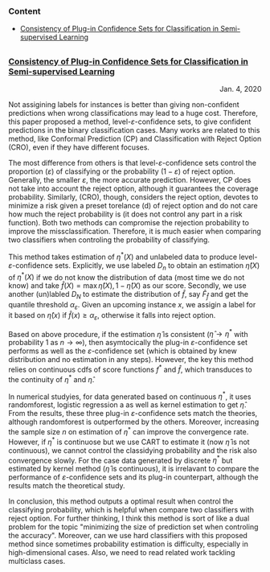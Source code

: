 ### Content
* [Consistency of Plug-in Confidence Sets for Classification in Semi-supervised Learning](#CPCSCSL)


<h2 id="#CPCSCSL">

### [Consistency of Plug-in Confidence Sets for Classification in Semi-supervised Learning](https://arxiv.org/pdf/1507.07235.pdf) 
<p align="right"> Jan. 4, 2020 </p>

Not assigining labels for instances is better than giving non-confident predictions when wrong classifications may lead to a huge cost. Therefore, this paper proposed a method, level-$\varepsilon$-confidence sets, to give confident predictions in the binary classification cases. Many works are related to this method, like Conformal Prediction (CP) and Classification with Reject Option (CRO), even if they have different focuses.


The most difference from others is that level-$\varepsilon$-confidence sets control the proportion ($\varepsilon$) of classifying or the probability ($1-\varepsilon$) of reject option. Generally, the smaller $\varepsilon$, the more accurate prediction. However, CP does not take into account the reject option, although it guarantees the coverage probability. Similarly, (CRO), though, considers the reject option, devotes to minimize a risk given a preset torelance (d) of reject option and do not care how much the reject probability is (it does not control any part in a risk function).  Both two methods can compromise the rejection probability to improve the missclassification. Therefore, it is much easier when comparing two classifiers when controling the probability of classifying.

This method takes estimation of $\eta^\ast(X)$ and unlabeled data to produce level-$\varepsilon$-confidence sets. Explicitly, we use labeled $D_n$ to obtain an estimation $\hat \eta(X)$ of $\eta^\ast(X)$ if we do not know the distribution of data (most time we do not know) and take $\hat f(X)=\max{\hat \eta(X), 1- \hat \eta(X)}$ as our score. Secondly, we use another (un)labled $D_N$ to estimate the distribution of $\hat f$, say $\hat F_{\hat f}$ and get the quantile threshold $\alpha_\varepsilon$. Given an upcoming instance $x$, we assigin a label for it based on $\hat \eta(x)$ if $\hat f(x)\geq \alpha_\varepsilon$, otherwise it falls into reject option.

Based on above procedure, if the estimation $\hat \eta$ is consistent ($\hat \eta \rightarrow \eta^\ast$ with probability 1 as $n\rightarrow \infty$), then asymtocically the plug-in $\varepsilon$-confidence set performs as well as the $\varepsilon$-confidence set (which is obtained by knew distribution and no estimation in any steps). However, the key this method relies on continuous cdfs of score functions $f^\ast$ and $\hat f$, which transduces to the continuity of $\eta^\ast$ and $\hat \eta$. 

In numerical studyies, for data generated based on continuous $\eta^\ast$, it uses randomforest, logistic regression a as well as kernel estimation to get $\hat\eta$. From the results, these three plug-in $\varepsilon$-confidence sets match the theories, although randomforest is outperformed by the others. Moreover, increasing the sample size $n$ on estimation of $\eta^\ast$ can improve the convergence rate. However, if $\eta^\ast$ is continuose but we use CART to estimate it (now $\hat\eta$ is not continuous), we cannot control the classidying probability and the risk also convergence slowly. For the case data generated by discrete $\eta^\ast$ but estimated by kernel method ($\hat\eta$ is continuous), it is irrelavant to compare the performance of $\varepsilon$-confidence sets and its plug-in counterpart, although the results match the theoretical study.

In conclusion, this method outputs a optimal result when control the classifying probability, which is helpful when compare two classifiers with reject option. For further thinking, I think this method is sort of like a dual problem for the topic "minimizing the size of prediction set when controling the accuracy". Moreover, can we use hard classifiers with this proposed method since sometimes probability estimation is difficulty, especially in high-dimensional cases. Also, we need to read related work tackling multiclass cases.

</h2>













































